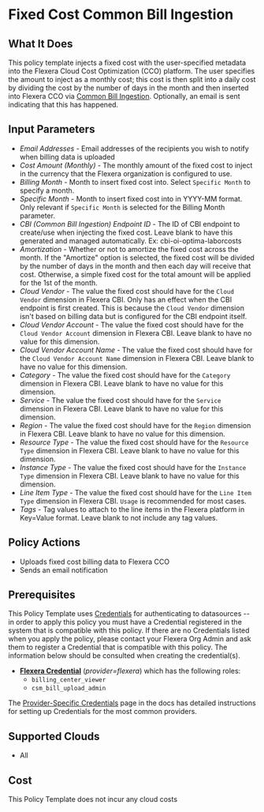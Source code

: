 # Fixed Cost Common Bill Ingestion

## What It Does

This policy template injects a fixed cost with the user-specified metadata into the Flexera Cloud Cost Optimization (CCO) platform. The user specifies the amount to inject as a monthly cost; this cost is then split into a daily cost by dividing the cost by the number of days in the month and then inserted into Flexera CCO via [Common Bill Ingestion](https://docs.flexera.com/flexera/EN/Optima/OptimaBillConnectConfigsCBI.htm). Optionally, an email is sent indicating that this has happened.

## Input Parameters

- *Email Addresses* - Email addresses of the recipients you wish to notify when billing data is uploaded
- *Cost Amount (Monthly)* - The monthly amount of the fixed cost to inject in the currency that the Flexera organization is configured to use.
- *Billing Month* - Month to insert fixed cost into. Select `Specific Month` to specify a month.
- *Specific Month* - Month to insert fixed cost into in YYYY-MM format. Only relevant if `Specific Month` is selected for the Billing Month parameter.
- *CBI (Common Bill Ingestion) Endpoint ID* - The ID of CBI endpoint to create/use when injecting the fixed cost. Leave blank to have this generated and managed automatically. Ex: cbi-oi-optima-laborcosts
- *Amortization* - Whether or not to amortize the fixed cost across the month. If the "Amortize" option is selected, the fixed cost will be divided by the number of days in the month and then each day will receive that cost. Otherwise, a simple fixed cost for the total amount will be applied for the 1st of the month.
- *Cloud Vendor* - The value the fixed cost should have for the `Cloud Vendor` dimension in Flexera CBI. Only has an effect when the CBI endpoint is first created. This is because the `Cloud Vendor` dimension isn't based on billing data but is configured for the CBI endpoint itself.
- *Cloud Vendor Account* - The value the fixed cost should have for the `Cloud Vendor Account` dimension in Flexera CBI. Leave blank to have no value for this dimension.
- *Cloud Vendor Account Name* - The value the fixed cost should have for the `Cloud Vendor Account Name` dimension in Flexera CBI. Leave blank to have no value for this dimension.
- *Category* - The value the fixed cost should have for the `Category` dimension in Flexera CBI. Leave blank to have no value for this dimension.
- *Service* - The value the fixed cost should have for the `Service` dimension in Flexera CBI. Leave blank to have no value for this dimension.
- *Region* - The value the fixed cost should have for the `Region` dimension in Flexera CBI. Leave blank to have no value for this dimension.
- *Resource Type* - The value the fixed cost should have for the `Resource Type` dimension in Flexera CBI. Leave blank to have no value for this dimension.
- *Instance Type* - The value the fixed cost should have for the `Instance Type` dimension in Flexera CBI. Leave blank to have no value for this dimension.
- *Line Item Type* - The value the fixed cost should have for the `Line Item Type` dimension in Flexera CBI. `Usage` is recommended for most cases.
- *Tags* - Tag values to attach to the line items in the Flexera platform in Key=Value format. Leave blank to not include any tag values.

## Policy Actions

- Uploads fixed cost billing data to Flexera CCO
- Sends an email notification

## Prerequisites

This Policy Template uses [Credentials](https://docs.flexera.com/flexera/EN/Automation/ManagingCredentialsExternal.htm) for authenticating to datasources -- in order to apply this policy you must have a Credential registered in the system that is compatible with this policy. If there are no Credentials listed when you apply the policy, please contact your Flexera Org Admin and ask them to register a Credential that is compatible with this policy. The information below should be consulted when creating the credential(s).

- [**Flexera Credential**](https://docs.flexera.com/flexera/EN/Automation/ProviderCredentials.htm) (*provider=flexera*) which has the following roles:
  - `billing_center_viewer`
  - `csm_bill_upload_admin`

The [Provider-Specific Credentials](https://docs.flexera.com/flexera/EN/Automation/ProviderCredentials.htm) page in the docs has detailed instructions for setting up Credentials for the most common providers.

## Supported Clouds

- All

## Cost

This Policy Template does not incur any cloud costs
